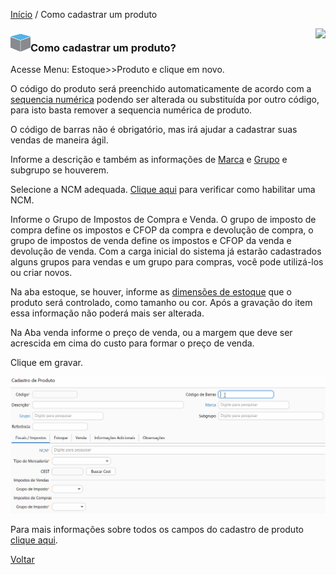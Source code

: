 [Início](index.md) / Como cadastrar um produto

<a href="http://docs.continentenuvem.com.br/dicas.html#dicas"><img align="right" src="http://docs.continentenuvem.com.br/images/dicas.png"></a>



### ![](images/produto_32x32.png)Como cadastrar um produto?

Acesse Menu: Estoque>>Produto e clique em novo.

O código do produto será preenchido automaticamente de acordo com a [sequencia numérica](sistema_sequencia_numerica.md) podendo ser alterada ou substituída por outro código, para isto basta remover a sequencia numérica de produto.

O código de barras  não é obrigatório, mas irá ajudar a cadastrar suas vendas de maneira ágil.

Informe a descrição e  também as informações de [Marca](estoque_marca.md#marca) e [Grupo](estoque_grupo_subgrupo.md#grupoproduto) e subgrupo se houverem.

Selecione a NCM adequada. [Clique aqui](como_fazer_habilitar_ncm.md) para verificar como habilitar uma NCM. 

Informe o Grupo de Impostos de Compra e Venda. O grupo de imposto de compra define os impostos e CFOP da compra e devolução de compra, o grupo de impostos de venda define os impostos  e CFOP da venda e devolução de venda. Com a carga inicial do sistema já estarão cadastrados alguns grupos para vendas e um grupo para compras, você pode utilizá-los ou criar novos. 

Na aba estoque, se houver, informe as [dimensões de estoque](sistema_parametrizacao.md#dimensaoestoque) que o produto será controlado, como tamanho ou cor. Após a gravação do item essa informação não poderá mais ser alterada.

Na Aba venda informe o preço de venda, ou a margem que deve ser acrescida em cima do custo para formar o preço de venda. 

Clique em gravar.

![](images/como_fazer_cadastro_produto.gif)

Para mais informações sobre todos os campos do cadastro de produto  [clique aqui](estoque_produto.md).

[Voltar](index.md)

